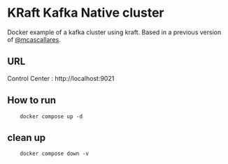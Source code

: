 # KRaft Kafka Native cluster

Docker example of a kafka cluster using kraft. Based in a previous version of [@mcascallares](https://github.com/mcascallares/).

## URL

Control Center : http://localhost:9021


## How to run

```shell
    docker compose up -d
````


## clean up

```shell
    docker compose down -v
```
